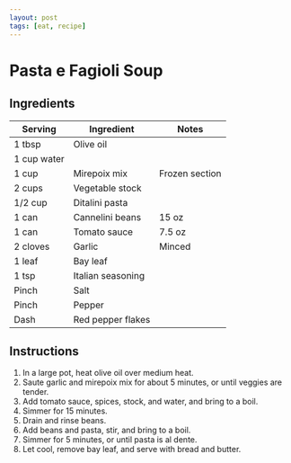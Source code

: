 ```yaml
---
layout: post
tags: [eat, recipe]
---
```


# Pasta e Fagioli Soup

## Ingredients

| Serving | Ingredient | Notes |
|-|-|-|
| 1 tbsp | Olive oil |  |
| 1 cup water |  |  |
| 1 cup | Mirepoix mix | Frozen section |
| 2 cups | Vegetable stock |  |
| 1/2 cup | Ditalini pasta |  |
| 1 can | Cannelini beans | 15 oz |
| 1 can | Tomato sauce | 7.5 oz |
| 2 cloves | Garlic | Minced |
| 1 leaf | Bay leaf |  |
| 1 tsp | Italian seasoning |  |
| Pinch | Salt |  |
| Pinch | Pepper |  |
| Dash | Red pepper flakes |  |

## Instructions

1. In a large pot, heat olive oil over medium heat.
1. Saute garlic and mirepoix mix for about 5 minutes, or until veggies are tender.
1. Add tomato sauce, spices, stock, and water, and bring to a boil.
1. Simmer for 15 minutes.
1. Drain and rinse beans.
1. Add beans and pasta, stir, and bring to a boil.
1. Simmer for 5 minutes, or until pasta is al dente.
1. Let cool, remove bay leaf, and serve with bread and butter.
